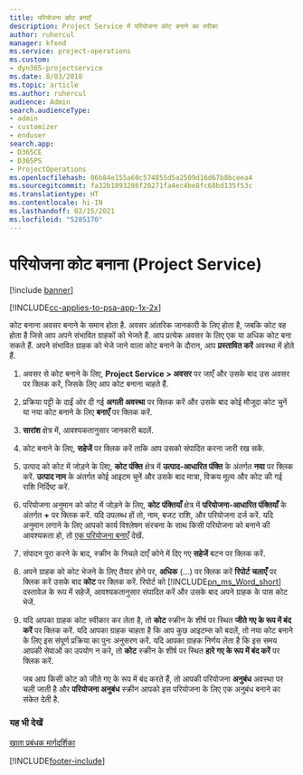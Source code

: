 ```yaml
---
title: परियोजना कोट बनाएँ
description: Project Service में परियोजना कोट बनाने का तरीका
author: ruhercul
manager: kfend
ms.service: project-operations
ms.custom:
- dyn365-projectservice
ms.date: 8/03/2018
ms.topic: article
ms.author: ruhercul
audience: Admin
search.audienceType:
- admin
- customizer
- enduser
search.app:
- D365CE
- D365PS
- ProjectOperations
ms.openlocfilehash: 06b84e155a60c574855d5a2509d16d67b8bceea4
ms.sourcegitcommit: fa32b1893286f20271fa4ec4be8fc68bd135f53c
ms.translationtype: HT
ms.contentlocale: hi-IN
ms.lasthandoff: 02/15/2021
ms.locfileid: "5285170"
---
```

# <a name="create-a-project-quote-project-service"></a>परियोजना कोट बनाना (Project Service)

[!include [banner](../includes/psa-now-project-operations.md)]

[!INCLUDE[cc-applies-to-psa-app-1x-2x](../includes/cc-applies-to-psa-app-1x-2x.md)]

कोट बनाना अवसर बनाने के समान होता है. अवसर आंतरिक जानकारी के लिए होता है, जबकि कोट वह होता है जिसे आप अपने संभावित ग्राहकों को भेजते हैं. आप प्रत्येक अवसर के लिए एक या अधिक कोट बना सकते हैं. अपने संभावित ग्राहक को भेजे जाने वाला कोट बनाने के दौरान, आप **प्रस्तावित करें** अवस्था में होते हैं.  
  
1. अवसर से कोट बनाने के लिए, **Project Service > अवसर** पर जाएँ और उसके बाद उस अवसर पर क्लिक करें, जिसके लिए आप कोट बनाना चाहते हैं.  
  
2. प्रक्रिया पट्टी के दाईं ओर दी गई **अगली अवस्था** पर क्लिक करें और उसके बाद कोई मौजूदा कोट चुनें या नया कोट बनाने के लिए **बनाएँ** पर क्लिक करें.  
  
3. **सारांश** क्षेत्र में, आवश्यकतानुसार जानकारी बदलें.  
  
4. कोट बनाने के लिए, **सहेजें** पर क्लिक करें ताकि आप उसको संपादित करना जारी रख सकें.  
  
5. उत्पाद को कोट में जोड़ने के लिए, **कोट पंक्ति** क्षेत्र में **उत्पाद-आधारित पंक्ति** के अंतर्गत **नया** पर क्लिक करें. **उत्पाद नाम** के अंतर्गत कोई आइटम चुनें और उसके बाद मात्रा, विक्रय मूल्य और कोट की गई राशि निर्दिष्ट करें.  
  
6. परियोजना अनुमान को कोट में जोड़ने के लिए, **कोट पंक्तियाँ** क्षेत्र में **परियोजना-आधारित पंक्तियाँ** के अंतर्गत **+** पर क्लिक करें. यदि उपलब्ध हों तो, नाम, बजट राशि, और परियोजना दर्ज करें. यदि अनुमान लगाने के लिए आपको कार्य विश्लेषण संरचना के साथ किसी परियोजना को बनाने की आवश्यकता हो, तो [एक परियोजना बनाएँ](../psa/create-project.md) देखें.  
  
7. संपादन पूरा करने के बाद, स्‍क्रीन के निचले दाएँ कोने में दिए गए **सहेजें** बटन पर क्लिक करें.  
  
8. अपने ग्राहक को कोट भेजने के लिए तैयार होने पर, **अधिक** (...) पर क्लिक करें **रिपोर्ट चलाएँ** पर क्लिक करें उसके बाद **कोट** पर क्लिक करें. रिपोर्ट को [!INCLUDE[pn_ms_Word_short](../includes/pn-ms-word-short.md)] दस्तावेज़ के रूप में सहेजें, आवश्यकतानुसार संपादित करें और उसके बाद अपने ग्राहक के पास कोट भेजें.  
  
9. यदि आपका ग्राहक कोट स्वीकार कर लेता है, तो **कोट** स्क्रीन के शीर्ष पर स्थित **जीते गए के रूप में बंद करें** पर क्लिक करें. यदि आपका ग्राहक चाहता है कि आप कुछ आइटम्स को बदलें, तो नया कोट बनाने के लिए इस संपूर्ण प्रक्रिया का पुनः अनुसरण करें. यदि आपका ग्राहक निर्णय लेता है कि इस समय आपकी सेवाओं का उपयोग न करे, तो **कोट** स्क्रीन के शीर्ष पर स्थित **हारे गए के रूप में बंद करें** पर क्लिक करें.  
  
   जब आप किसी कोट को जीते गए के रूप में बंद करते हैं, तो आपकी परियोजना **अनुबंध** अवस्था पर चली जाती है और **परियोजना अनुबंध** स्क्रीन आपको इस परियोजना के लिए एक अनुबंध बनाने का संकेत देती है.  
  
### <a name="see-also"></a>यह भी देखें  
 [खाता प्रबंधक मार्गदर्शिका](../psa/account-manager-guide.md)


[!INCLUDE[footer-include](../includes/footer-banner.md)]